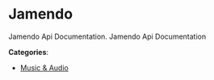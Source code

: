 # Jamendo

Jamendo Api Documentation.  Jamendo Api Documentation

**Categories**:

- [Music & Audio](https://github/apis-list/apis-list#music-and-audio)



